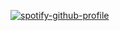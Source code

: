[![spotify-github-profile](https://spotify-github-profile.kittinanx.com/api/view?uid=reinaldgm&cover_image=true&theme=natemoo-re&show_offline=true&background_color=121212&interchange=true&profanity=false&bar_color=53b14f&bar_color_cover=false)](https://spotify-github-profile.kittinanx.com/api/view?uid=reinaldgm&redirect=true)
